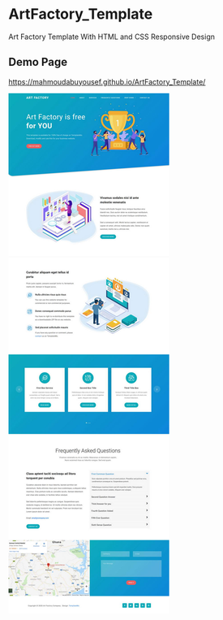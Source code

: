 # ArtFactory_Template

Art Factory Template With HTML and CSS Responsive Design

## Demo Page
https://mahmoudabuyousef.github.io/ArtFactory_Template/

![Demo image Template!](/images/template-537-art-factory.jpg)
